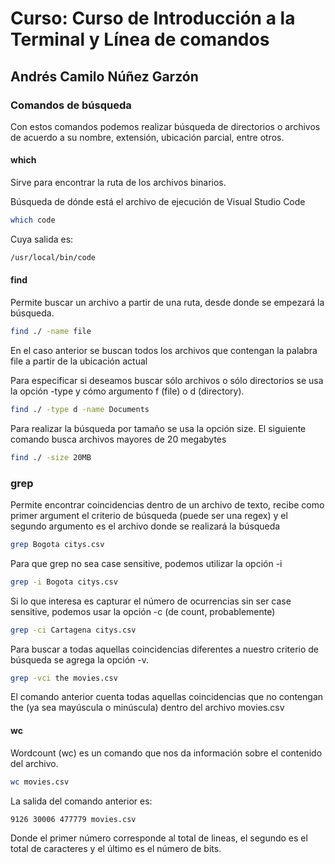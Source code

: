 # Curso: Curso de Introducción a la Terminal y Línea de comandos

## Andrés Camilo Núñez Garzón

### Comandos de búsqueda

Con estos comandos podemos realizar búsqueda de directorios o archivos de acuerdo a su nombre, extensión, ubicación parcial, entre otros.

#### which

Sirve para encontrar la ruta de los archivos binarios.

Búsqueda de dónde está el archivo de ejecución de Visual Studio Code

```bash
which code
```

Cuya salida es:

```bash
/usr/local/bin/code
```

#### find

Permite buscar un archivo a partir de una ruta, desde donde se empezará la búsqueda.

```bash
find ./ -name file
```

En el caso anterior se buscan todos los archivos que contengan la palabra file a partir de la ubicación actual

Para especificar si deseamos buscar sólo archivos o sólo directorios se usa la opción -type y cómo argumento f (file) o d (directory).

```bash
find ./ -type d -name Documents
```

Para realizar la búsqueda por tamaño se usa la opción size. El siguiente comando busca archivos mayores de 20 megabytes

```bash
find ./ -size 20MB
```

### grep

Permite encontrar coincidencias dentro de un archivo de texto, recibe como primer argument el criterio de búsqueda (puede ser una regex) y el segundo argumento es el archivo donde se realizará la búsqueda

```bash
grep Bogota citys.csv
```

Para que grep no sea case sensitive, podemos utilizar la opción -i

```bash
grep -i Bogota citys.csv
```

Si lo que interesa es capturar el número de ocurrencias sin ser case sensitive, podemos usar la opción -c (de count, probablemente)

```bash
grep -ci Cartagena citys.csv 
```

Para buscar a todas aquellas coincidencias diferentes a nuestro criterio de búsqueda se agrega la opción -v.

```bash
grep -vci the movies.csv
```

El comando anterior cuenta todas aquellas coincidencias que no contengan the (ya sea mayúscula o minúscula) dentro del archivo movies.csv

#### wc

Wordcount (wc) es un comando que nos da información sobre el contenido del archivo.

```bash
wc movies.csv
```

La salida del comando anterior es:

```bash
9126 30006 477779 movies.csv
```

Donde el primer número corresponde al total de lineas, el segundo es el total de caracteres y el último es el número de bits.

